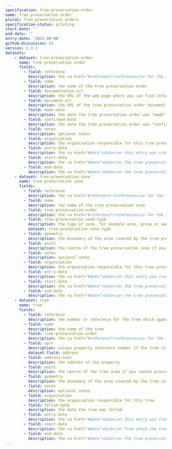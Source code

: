 ```yaml
---
specification: tree-preservation-order
name: Tree preservation order
plural: Tree preservation orders
specification-status: piloting
start-date: ''
end-date: ''
entry-date: '2023-09-08'
github-discussion: 43
version: 1.3.1
datasets:
    - dataset: tree-preservation-order
      name: tree preservation order
      fields:
        - field: reference
          description: the <a href="#reference">reference</a> for the tree preservation order
        - field: name
          description: the name of the tree preservation order
        - field: documentation-url
          description: the URL of the web page where you can find information about the tree preservation order
        - field: document-url
          description: the URL of the tree preservation order document. If a TPO is revoked you can blank out this field.
        - field: made-date
          description: the date the tree preservation order was "made"
        - field: confirmed-date
          description: the date the tree preservation order was "confirmed"
        - field: notes
          description: optional notes
        - field: organisation
          description: the organisation responsible for this tree preservation order
        - field: entry-date
          description: the <a href="#date">date</a> this entry was created or amended
        - field: start-date
          description: the <a href="#date">date</a> the tree preservation order came into force
        - field: end-date
          description: the <a href="#date">date</a> the tree preservation order was revoked. Leave blank if the TPO is still active
    - dataset: tree-preservation-zone
      name: tree preservation zone
      fields:
        - field: reference
          description: the <a href="#reference">reference</a> for the tree preservation zone
        - field: name
          description: the name of the tree preservation zone
        - field: tree-preservation-order
          description: the <a href="#reference">reference</a> for the tree preservation order
        - field: tree-preservation-zone-type
          description: the type of zone, for example area, group or woodland
          dataset: tree-preservation-zone-type
        - field: geometry
          description: the boundary of the area covered by the tree preservation zone in WKT format 
        - field: point
          description: the centre of the tree preservation zone if you cannot provide the full geometry
        - field: notes
          description: optional notes
        - field: organisation
          description: the organisation responsible for this tree preservation order
        - field: entry-date
          description: the <a href="#date">date</a> this entry was created or amended
        - field: start-date
          description: the <a href="#date">date</a> the tree preservation zone came into force
        - field: end-date
          description: the <a href="#date">date</a> the tree preservation zone ended or leave blank if the zone is still active
    - dataset: tree
      name: tree
      fields:
        - field: reference
          description: the number or reference for the tree which appears in the preservation order
        - field: name
          description: the name of the tree
        - field: tree-preservation-order
          description: the <a href="#reference">reference</a> for the tree preservation order
        - field: uprn
          description: unique property reference number if the tree is located on an addressable property
          dataset-field: address
        - field: address-text
          description: the address of the property
        - field: point
          description: the centre of the tree area if you cannot provide the full geometry
        - field: geometry
          description: the boundary of the area covered by the tree in WKT format 
        - field: notes
          description: optional notes
        - field: organisation
          description: the organisation responsible for this tree 
        - field: felled-date
          description: the date the tree was felled
        - field: entry-date
          description: the <a href="#date">date</a> this entry was created or amended
        - field: start-date
          description: the <a href="#date">date</a> from which the tree preservation order affects the tree
        - field: end-date
          description: the <a href="#date">date</a> the tree preservation order no longer affects the tree, or leave blank if the tree is still under the order. Use the felled-date if the tree has been felled.
---
```

